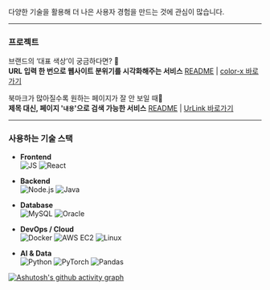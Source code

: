 다양한 기술을 활용해 더 나은 사용자 경험을 만드는 것에 관심이 많습니다.

---
### 프로젝트

브랜드의 ‘대표 색상’이 궁금하다면? 🤔<br>**URL 입력 한 번으로 웹사이트 분위기를 시각화해주는 서비스** [README](https://github.com/color-extractor/color-extractor?tab=readme-ov-file) | [color-x 바로가기](https://colorx.site)

북마크가 많아질수록 원하는 페이지가 잘 안 보일 때🧐<br>**제목 대신, 페이지 '`내용`'으로 검색 가능한 서비스** [README](https://github.com/ECMA-393/UrLink-Extension) | [UrLink 바로가기](https://chromewebstore.google.com/detail/urlink/ahfnojpakpdiddbnafbmjngbifalkaeh?hl=ko)

---
### 사용하는 기술 스택

- **Frontend**  
  ![JS](https://img.shields.io/badge/JavaScript-F7DF1E?logo=javascript&logoColor=black) ![React](https://img.shields.io/badge/React-61DAFB?logo=react&logoColor=black)

- **Backend**  
  ![Node.js](https://img.shields.io/badge/Node-339933?logo=node.js&logoColor=white) ![Java](https://img.shields.io/badge/Java-007396?logo=java&logoColor=white)

- **Database**  
  ![MySQL](https://img.shields.io/badge/MySQL-4479A1?logo=mysql&logoColor=white) ![Oracle](https://img.shields.io/badge/Oracle-F80000?logo=oracle&logoColor=white)

- **DevOps / Cloud**  
  ![Docker](https://img.shields.io/badge/Docker-2496ED?logo=docker&logoColor=white) ![AWS EC2](https://img.shields.io/badge/AWS%20EC2-FF9900?logo=amazon-aws&logoColor=white) ![Linux](https://img.shields.io/badge/Linux-FCC624?logo=linux&logoColor=black)

- **AI & Data**  
  ![Python](https://img.shields.io/badge/Python-3776AB?logo=python&logoColor=white) ![PyTorch](https://img.shields.io/badge/PyTorch-EE4C2C?logo=pytorch&logoColor=white) ![Pandas](https://img.shields.io/badge/Pandas-150458?logo=pandas&logoColor=white)


[![Ashutosh's github activity graph](https://github-readme-activity-graph.vercel.app/graph?username=shprk&theme=react-dark)](https://github.com/ashutosh00710/github-readme-activity-graph)

